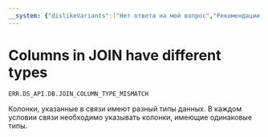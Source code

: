 ```yaml
---
__system: {"dislikeVariants":["Нет ответа на мой вопрос","Рекомендации не помогли","Содержание не соответствует заголовку","Другое"]}
---
```

# Columns in JOIN have different types

`ERR.DS_API.DB.JOIN_COLUMN_TYPE_MISMATCH`

Колонки, указанные в связи имеют разный типы данных.
В каждом условии связи необходимо указывать колонки, имеющие одинаковые типы.
